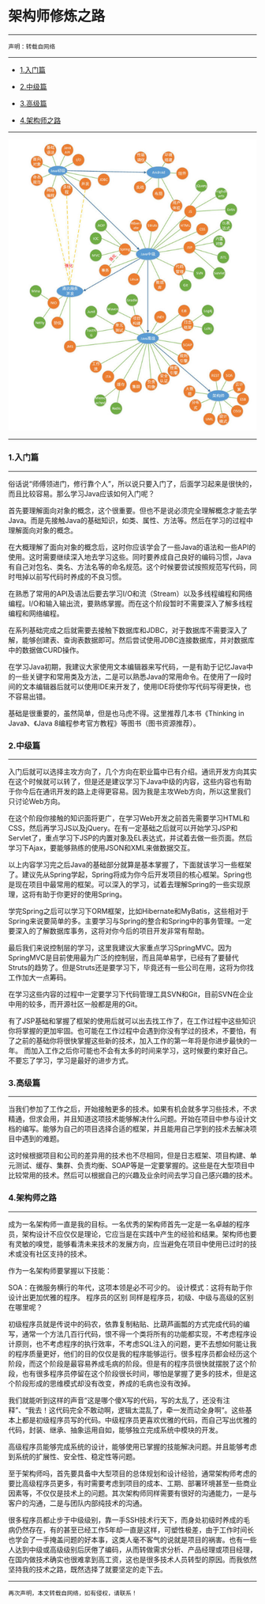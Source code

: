 
架构师修炼之路
================

***

	声明：转载自网络

***


*   [1.入门篇](#start)

*   [2.中级篇](#better)

*   [3.高级篇](#best)

*   [4.架构师之路](#god)


***


![JAVA之路](/Resource/2016/learningJava.jpg "JAVA之路")

***


<h3 id="start" class="blueJK">1.入门篇</h3>

***

俗话说“师傅领进门，修行靠个人”，所以说只要入门了，后面学习起来是很快的，而且比较容易。那么学习Java应该如何入门呢？

首先要理解面向对象的概念，这个很重要。但也不是说必须完全理解概念才能去学Java。而是先接触Java的基础知识，如类、属性、方法等。然后在学习的过程中理解面向对象的概念。

在大概理解了面向对象的概念后，这时你应该学会了一些Java的语法和一些API的使用。这时需要继续深入地去学习这些。同时要养成自己良好的编码习惯，Java有自己对包名、类名、方法名等的命名规范。这个时候要尝试按照规范写代码，同时甩掉以前写代码时养成的不良习惯。

在熟悉了常用的API及语法后要去学习I/O和流（Stream）以及多线程编程和网络编程。I/O和输入输出流，要熟练掌握。而在这个阶段暂时不需要深入了解多线程编程和网络编程。

在系列基础完成之后就需要去接触下数据库和JDBC，对于数据库不需要深入了解，能够创建表、查询表数据即可。然后尝试使用JDBC连接数据库，并对数据库中的数据做CURD操作。

在学习Java初期，我建议大家使用文本编辑器来写代码，一是有助于记忆Java中的一些关键字和常用类及方法，二是可以熟悉Java的常用命令。在使用了一段时间的文本编辑器后就可以使用IDE来开发了，使用IDE将使你写代码写得更快，也不容易出错。

基础是很重要的，虽然简单，但是也马虎不得。这里推荐几本书《Thinking in Java》、《Java 8编程参考官方教程》等图书（图书资源推荐）。


<h3 id="better" class="blueJK">2.中级篇</h3>

***

入门后就可以选择主攻方向了，几个方向在职业篇中已有介绍。通讯开发方向其实在这个时候就可以转了，但是还是建议学习下Java中级的内容，这些内容也有助于你今后在通讯开发的路上走得更容易。因为我是主攻Web方向，所以这里我们只讨论Web方向。

在这个阶段你接触的知识面将更广，在学习Web开发之前首先需要学习HTML和CSS，然后再学习JS以及jQuery。在有一定基础之后就可以开始学习JSP和Servlet了，重点学习下JSP的内置对象及EL表达式，并试着去做一些页面。然后学习下Ajax，要能够熟练的使用JSON和XML来做数据交互。

以上内容学习完之后Java的基础部分就算是基本掌握了，下面就该学习一些框架了。建议先从Spring学起，Spring将成为你今后开发项目的核心框架。Spring也是现在项目中最常用的框架。可以深入的学习，试着去理解Spring的一些实现原理，这将有助于你更好的使用Spring。

学完Spring之后可以学习下ORM框架，比如Hibernate和MyBatis，这些相对于Spring来说要简单的多。主要学习与Spring的整合和Spring中的事务管理。一定要深入的了解数据库事务，这将对你今后的项目开发非常有帮助。

最后我们来说控制层的学习，这里我建议大家重点学习SpringMVC。因为SpringMVC是目前使用最为广泛的控制层，而且简单易学，已经有了要替代Struts的趋势了。但是Struts还是要学习下，毕竟还有一些公司在用，这将为你找工作加大一点筹码。

在学习这些内容的过程中一定要学习下代码管理工具SVN和Git，目前SVN在企业中用的较多，而开源社区一般都是用的Git。

有了JSP基础和掌握了框架的使用后就可以出去找工作了，在工作过程中这些知识你将掌握的更加牢固。也可能在工作过程中会遇到你没有学过的技术，不要怕，有了之前的基础你将很快掌握这些新的技术，加入工作的第一年将是你进步最快的一年。
而加入工作之后你可能也不会有太多的时间来学习，这时候要约束好自己。不要忘了学习，学习是最好的进步方式。


<h3 id="best" class="blueJK">3.高级篇</h3>

***

当我们参加了工作之后，开始接触更多的技术。如果有机会就多学习些技术，不求精通，但求会用，并且知道这项技术能够解决什么问题。开始在项目中参与设计文档的编写。能够为自己的项目选择合适的框架，并且能用自己学到的技术去解决项目中遇到的难题。

这时候根据项目和公司的差异用的技术也不尽相同，但是日志框架、项目构建、单元测试、缓存、集群、负责均衡、SOAP等是一定要掌握的。这些是在大型项目中比较常用的技术。然后可以根据自己的兴趣及业余时间去学习自己感兴趣的技术。



<h3 id="god" class="blueJK">4.架构师之路</h3>

***

成为一名架构师一直是我的目标。一名优秀的架构师首先一定是一名卓越的程序员，架构设计不应仅仅是理论，它应当是在实践中产生的经验和结果。架构师也要有灵敏的嗅觉，能够看清未来技术的发展方向，应当避免在项目中使用已过时的技术或没有社区支持的技术。

作为一名架构师要掌握以下技能：

SOA：在微服务横行的年代，这项本领是必不可少的。
设计模式：这将有助于你设计出更加优雅的程序。
程序员的区别
同样是程序员，初级、中级与高级的区别在哪里呢？

初级程序员就是传说中的码农，依靠复制粘贴、比葫芦画瓢的方式完成代码的编写，通常一个方法几百行代码，恨不得一个类将所有的功能都实现，不考虑程序设计原则，也不考虑程序的执行效率，不考虑SQL注入的问题，更不去想如何能让我的程序质量更好，他们的目的仅仅是我的程序能够运行。很多程序员都会经历这个阶段，而这个阶段是最容易养成毛病的阶段。但是有的程序员很快就摆脱了这个阶段，也有很多程序员停留在这个阶段很长时间，哪怕是掌握了更多的技术，但是这个阶段形成的思维模式却没有改变，养成的毛病也没有改掉。

我们就能听到这样的声音“这是哪个傻X写的代码，写的太乱了，还没有注释”、“我去！这代码完全不敢动啊，逻辑太混乱了，牵一发而动全身啊”。这些基本上都是初级程序员写的代码。中级程序员更喜欢优雅的代码，而自己写出优雅的代码，封装、继承、抽象运用自如，能够独立完成系统中模块的开发。

高级程序员能够完成系统的设计，能够使用已掌握的技能解决问题。并且能够考虑到系统的扩展性、安全性、稳定性等问题。

至于架构师吗，首先要具备中大型项目的总体规划和设计经验，通常架构师考虑的要比高级程序员更多，有时需要考虑到项目的成本、工期、部署环境甚至一些商业因素等，不仅仅是技术上的问题。其次架构师同样需要有很好的沟通能力，一是与客户的沟通，二是与团队内部纯技术的沟通。

很多程序员都止步于中级级别，靠一手SSH技术行天下，而身处初级时养成的毛病仍然存在，有的甚至已经工作5年却一直是这样，可塑性极差，由于工作时间长也学会了一手掩盖问题的好本事，这类人毫不客气的说就是项目的祸害。也有一些人达到中级或高级级别后厌倦了编码，从而转做需求分析、产品经理或项目经理，在国内做技术确实也很难拿到高工资，这也是很多技术人员转型的原因。而我依然坚持我的技术之路，既然选择了就要坚定的走下去。



***

	再次声明，本文转载自网络，如有侵权，请联系！
